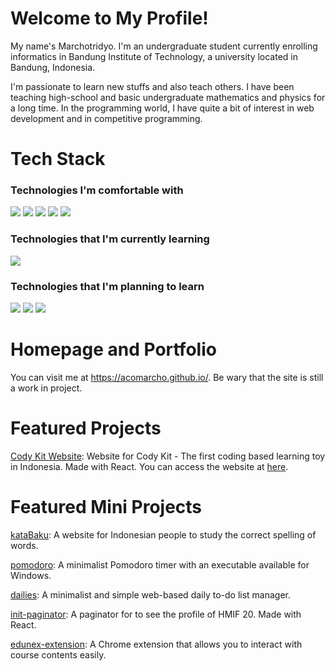 # Welcome to My Profile!
My name's Marchotridyo. I'm an undergraduate student currently enrolling informatics in Bandung Institute of Technology, a university located in Bandung, Indonesia.

I'm passionate to learn new stuffs and also teach others. I have been teaching high-school and basic undergraduate mathematics and physics for a long time. In the programming world, I have quite a bit of interest in web development and in competitive programming.
# Tech Stack
### Technologies I'm comfortable with
<img src="https://img.shields.io/badge/Python-FFD43B?style=for-the-badge&logo=python&logoColor=darkgreen" />
<img src="https://img.shields.io/badge/HTML5-E34F26?style=for-the-badge&logo=html5&logoColor=white" />
<img src="https://img.shields.io/badge/CSS3-1572B6?style=for-the-badge&logo=css3&logoColor=white" />
<img src="https://img.shields.io/badge/C%2B%2B-00599C?style=for-the-badge&logo=c%2B%2B&logoColor=white" />
<img src="https://img.shields.io/badge/JavaScript-F7DF1E?style=for-the-badge&logo=javascript&logoColor=black"/>

### Technologies that I'm currently learning
<img src="https://img.shields.io/badge/React-20232A?style=for-the-badge&logo=react&logoColor=61DAFB">

### Technologies that I'm planning to learn
<img src="https://img.shields.io/badge/Node.js-339933?style=for-the-badge&logo=nodedotjs&logoColor=white">
<img src="https://img.shields.io/badge/Express.js-000000?style=for-the-badge&logo=express&logoColor=white"/>
<img src="https://img.shields.io/badge/MongoDB-4EA94B?style=for-the-badge&logo=mongodb&logoColor=white">

# Homepage and Portfolio
You can visit me at https://acomarcho.github.io/. Be wary that the site is still a work in project.

# Featured Projects
<a href="https://github.com/acomarcho/codykit-web">Cody Kit Website</a>: Website for Cody Kit - The first coding based learning toy in Indonesia. Made with React. You can access the website at <a href="https://codykit.id/">here</a>.

# Featured Mini Projects
<a href="https://github.com/acomarcho/kataBaku">kataBaku</a>:  A website for Indonesian people to study the correct spelling of words.

<a href="https://github.com/acomarcho/pomodoro">pomodoro</a>: A minimalist Pomodoro timer with an executable available for Windows.

<a href="https://github.com/acomarcho/dailies">dailies</a>: A minimalist and simple web-based daily to-do list manager.

<a href="https://github.com/acomarcho/init-paginator">init-paginator</a>: A paginator for to see the profile of HMIF 20. Made with React.

<a href="https://github.com/acomarcho/edunex-extension">edunex-extension</a>: A Chrome extension that allows you to interact with course contents easily.
	
